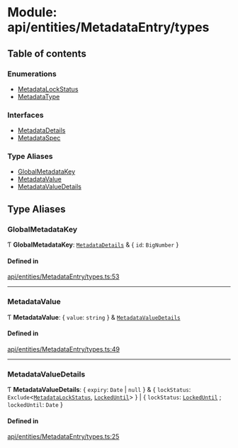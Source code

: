 # Module: api/entities/MetadataEntry/types

## Table of contents

### Enumerations

- [MetadataLockStatus](../wiki/api.entities.MetadataEntry.types.MetadataLockStatus)
- [MetadataType](../wiki/api.entities.MetadataEntry.types.MetadataType)

### Interfaces

- [MetadataDetails](../wiki/api.entities.MetadataEntry.types.MetadataDetails)
- [MetadataSpec](../wiki/api.entities.MetadataEntry.types.MetadataSpec)

### Type Aliases

- [GlobalMetadataKey](../wiki/api.entities.MetadataEntry.types#globalmetadatakey)
- [MetadataValue](../wiki/api.entities.MetadataEntry.types#metadatavalue)
- [MetadataValueDetails](../wiki/api.entities.MetadataEntry.types#metadatavaluedetails)

## Type Aliases

### GlobalMetadataKey

Ƭ **GlobalMetadataKey**: [`MetadataDetails`](../wiki/api.entities.MetadataEntry.types.MetadataDetails) & { `id`: `BigNumber`  }

#### Defined in

[api/entities/MetadataEntry/types.ts:53](https://github.com/PolymeshAssociation/polymesh-sdk/blob/91c2d2d8/src/api/entities/MetadataEntry/types.ts#L53)

___

### MetadataValue

Ƭ **MetadataValue**: { `value`: `string`  } & [`MetadataValueDetails`](../wiki/api.entities.MetadataEntry.types#metadatavaluedetails)

#### Defined in

[api/entities/MetadataEntry/types.ts:49](https://github.com/PolymeshAssociation/polymesh-sdk/blob/91c2d2d8/src/api/entities/MetadataEntry/types.ts#L49)

___

### MetadataValueDetails

Ƭ **MetadataValueDetails**: { `expiry`: `Date` \| ``null``  } & { `lockStatus`: `Exclude`<[`MetadataLockStatus`](../wiki/api.entities.MetadataEntry.types.MetadataLockStatus), [`LockedUntil`](../wiki/api.entities.MetadataEntry.types.MetadataLockStatus#lockeduntil)\>  } \| { `lockStatus`: [`LockedUntil`](../wiki/api.entities.MetadataEntry.types.MetadataLockStatus#lockeduntil) ; `lockedUntil`: `Date`  }

#### Defined in

[api/entities/MetadataEntry/types.ts:25](https://github.com/PolymeshAssociation/polymesh-sdk/blob/91c2d2d8/src/api/entities/MetadataEntry/types.ts#L25)
